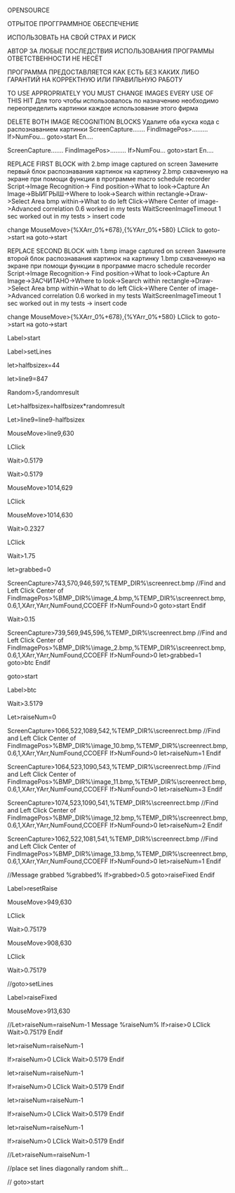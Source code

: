 OPENSOURCE

ОТРЫТОЕ ПРОГГРАММНОЕ ОБЕСПЕЧЕНИЕ

ИСПОЛЬЗОВАТЬ НА СВОЙ СТРАХ И РИСК

АВТОР ЗА ЛЮБЫЕ ПОСЛЕДСТВИЯ ИСПОЛЬЗОВАНИЯ ПРОГРАММЫ ОТВЕТСТВЕННОСТИ НЕ НЕСЁТ

ПРОГРАММА ПРЕДОСТАВЛЯЕТСЯ КАК ЕСТЬ БЕЗ КАКИХ ЛИБО ГАРАНТИЙ НА КОРРЕКТНУЮ ИЛИ ПРАВИЛЬНУЮ РАБОТУ 


TO USE APPROPRIATELY YOU MUST CHANGE IMAGES EVERY USE OF THIS HIT
Для того чтобы использовалось по назначению необходимо переопределить картинки каждое использование этого фирма

DELETE BOTH IMAGE RECOGNITION BLOCKS
Удалите оба куска кода с распознаванием картинки
ScreenCapture.......
FindImagePos>.........
If>NumFou...
  goto>start
En....

ScreenCapture.......
FindImagePos>.........
If>NumFou...
  goto>start
En....

REPLACE FIRST BLOCK with 2.bmp image captured on screen
Замените первый блок распознавания картинок на картинку 2.bmp схваченную на экране при помощи функции в программе macro schedule recorder
Script->Image Recognition-> Find position->What to look->Capture An Image->ВЫИГРЫШ->Where to look->Search within rectangle->Draw->Select Area bmp within->What to do left Click->Where Center of image->Advanced correlation 0.6 worked in my tests WaitScreenImageTimeout 1 sec worked out in my tests > insert code 

change 
 MouseMove>{%XArr_0%+678},{%YArr_0%+580}
  LClick
to goto->start
на goto->start

REPLACE SECOND BLOCK with 1.bmp image captured on screen
Замените второй блок распознавания картинок на картинку 1.bmp схваченную на экране при помощи функции в программе macro schedule recorder
Script->Image Recognition-> Find position->What to look->Capture An Image->ЗАСЧИТАНО->Where to look->Search within rectangle->Draw->Select Area bmp within->What to do left Click->Where Center of image->Advanced correlation 0.6 worked in my tests WaitScreenImageTimeout 1 sec worked out in my tests -> insert code 

change 
 MouseMove>{%XArr_0%+678},{%YArr_0%+580}
  LClick
to goto->start
на goto->start

Label>start

Label>setLines

let>halfbsizex=44

let>line9=847

Random>5,randomresult

Let>halfbsizex=halfbsizex*randomresult

Let>line9=line9-halfbsizex

MouseMove>line9,630

LClick

Wait>0.5179

Wait>0.5179

MouseMove>1014,629

LClick

MouseMove>1014,630

Wait>0.2327

LClick

Wait>1.75

let>grabbed=0



ScreenCapture>743,570,946,597,%TEMP_DIR%\screenrect.bmp
//Find and Left Click Center of 
FindImagePos>%BMP_DIR%\image_4.bmp,%TEMP_DIR%\screenrect.bmp,0.6,1,XArr,YArr,NumFound,CCOEFF
If>NumFound>0
  goto>start
Endif

Wait>0.15

ScreenCapture>739,569,945,596,%TEMP_DIR%\screenrect.bmp
//Find and Left Click Center of 
FindImagePos>%BMP_DIR%\image_2.bmp,%TEMP_DIR%\screenrect.bmp,0.6,1,XArr,YArr,NumFound,CCOEFF
If>NumFound>0
  let>grabbed=1
  goto>btc
Endif


goto>start

Label>btc

Wait>3.5179

Let>raiseNum=0

ScreenCapture>1066,522,1089,542,%TEMP_DIR%\screenrect.bmp
//Find and Left Click Center of 
FindImagePos>%BMP_DIR%\image_10.bmp,%TEMP_DIR%\screenrect.bmp,0.6,1,XArr,YArr,NumFound,CCOEFF
If>NumFound>0
  let>raiseNum=1
Endif

ScreenCapture>1064,523,1090,543,%TEMP_DIR%\screenrect.bmp
//Find and Left Click Center of 
FindImagePos>%BMP_DIR%\image_11.bmp,%TEMP_DIR%\screenrect.bmp,0.6,1,XArr,YArr,NumFound,CCOEFF
If>NumFound>0
  let>raiseNum=3
Endif



ScreenCapture>1074,523,1090,541,%TEMP_DIR%\screenrect.bmp
//Find and Left Click Center of 
FindImagePos>%BMP_DIR%\image_12.bmp,%TEMP_DIR%\screenrect.bmp,0.6,1,XArr,YArr,NumFound,CCOEFF
If>NumFound>0
  let>raiseNum=2
Endif


ScreenCapture>1062,522,1081,541,%TEMP_DIR%\screenrect.bmp
//Find and Left Click Center of 
FindImagePos>%BMP_DIR%\image_13.bmp,%TEMP_DIR%\screenrect.bmp,0.6,1,XArr,YArr,NumFound,CCOEFF
If>NumFound>0
  let>raiseNum=1
Endif


//Message grabbed %grabbed%
If>grabbed>0.5
  goto>raiseFixed
Endif

Label>resetRaise

MouseMove>949,630

LClick

Wait>0.75179

MouseMove>908,630

LClick

Wait>0.75179

//goto>setLines

Label>raiseFixed

MouseMove>913,630

//Let>raiseNum=raiseNum-1
Message %raiseNum%
If>raise>0
  LClick
  Wait>0.75179
Endif

let>raiseNum=raiseNum-1

If>raiseNum>0
  LClick
  Wait>0.5179
Endif

let>raiseNum=raiseNum-1

If>raiseNum>0
  LClick
  Wait>0.5179
Endif

let>raiseNum=raiseNum-1

If>raiseNum>0
  LClick
  Wait>0.5179
Endif

let>raiseNum=raiseNum-1

If>raiseNum>0
  LClick
  Wait>0.5179
Endif

//Let>raiseNum=raiseNum-1

//place set lines diagonally random shift...


//
goto>start



